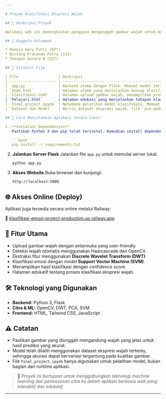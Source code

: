 ```yaml
---

# Proyek Klasifikasi Ekspresi Wajah

## 📌 Deskripsi Proyek

Aplikasi web ini memungkinkan pengguna mengunggah gambar wajah untuk mengklasifikasikan ekspresi emosi secara otomatis. Sistem memanfaatkan model machine learning yang telah dilatih sebelumnya dan teknik pemrosesan citra seperti deteksi wajah dan ekstraksi fitur sebelum melakukan klasifikasi.

## 👥 Anggota Kelompok

* Hannia Hary Putri (077)
* Bintang Prananda Putra (131)
* Theopan Gerard N (227)

## 📁 Struktur File

| File                  | Deskripsi                                                                                                                                                                                           |
| --------------------- | --------------------------------------------------------------------------------------------------------------------------------------------------------------------------------------------------- |
| `app.py`              | Backend utama dengan Flask. Memuat model terlatih (PCA, SVM, encoder label), menangani upload gambar, mendeteksi wajah dengan OpenCV, mengekstrak fitur (DWT), dan mengembalikan hasil klasifikasi. |
| `Home.html`           | Halaman utama yang menjelaskan konsep klasifikasi ekspresi wajah, teknologi yang digunakan, serta aplikasinya. Didukung Tailwind CSS dan JavaScript.                                                |
| `klasifikasi.html`    | Halaman upload gambar wajah, menampilkan preview gambar, info file, serta hasil klasifikasi emosi dengan confidence score.                                                                          |
| `Pelajari.html`       | Halaman edukasi yang menjelaskan tahapan klasifikasi: deteksi wajah, grayscale, augmentasi, normalisasi, DWT, dan klasifikasi SVM.                                                                  |
| `Final_project.ipynb` | Notebook pelatihan model klasifikasi. Memuat proses training, pembuatan label, PCA, dan pelatihan SVM menggunakan dataset ekspresi wajah.                                                           |
| `Dataset dan Model`   | Berisi dataset ekspresi wajah, file `pca_model.pkl`, `svm_model.pkl`, dan label yang digunakan pada backend untuk prediksi.                                                                         |

## 🚀 Cara Menjalankan Aplikasi Secara Lokal

1. **Instalasi Dependencies**
   Pastikan Python 3 dan pip telah terinstal. Kemudian install dependencies:

   ```bash
   pip install -r requirements.txt
   ```

2. **Jalankan Server Flask**
   Jalankan file `app.py` untuk memulai server lokal:

   ```bash
   python app.py
   ```

3. **Akses Website**
   Buka browser dan kunjungi:

   ```
   http://localhost:5000
   ```

## 🌐 Akses Online (Deploy)

Aplikasi juga tersedia secara online melalui Railway:

🔗 [klasifikasi-emosi-project-production.up.railway.app](https://klasifikasi-emosi-project-production.up.railway.app)

## 🌟 Fitur Utama

* Upload gambar wajah dengan antarmuka yang user-friendly.
* Deteksi wajah otomatis menggunakan Haarcascade dari OpenCV.
* Ekstraksi fitur menggunakan **Discrete Wavelet Transform (DWT)**.
* Klasifikasi emosi dengan model **Support Vector Machine (SVM)**.
* Menampilkan hasil klasifikasi dengan confidence score.
* Halaman edukatif tentang proses klasifikasi ekspresi wajah.

## 🛠 Teknologi yang Digunakan

* **Backend:** Python 3, Flask
* **Citra & ML:** OpenCV, DWT, PCA, SVM
* **Frontend:** HTML, Tailwind CSS, JavaScript

## ⚠️ Catatan

* Pastikan gambar yang diunggah mengandung wajah yang jelas untuk hasil prediksi yang akurat.
* Model telah dilatih menggunakan dataset ekspresi wajah tertentu, sehingga akurasi dapat bervariasi tergantung pada kualitas gambar.
* File `Final_project.ipynb` hanya digunakan untuk pelatihan model, bukan bagian dari runtime aplikasi.

> 📂 *Proyek ini bertujuan untuk menggabungkan teknologi machine learning dan pemrosesan citra ke dalam aplikasi berbasis web yang interaktif dan edukatif.*

---
```


